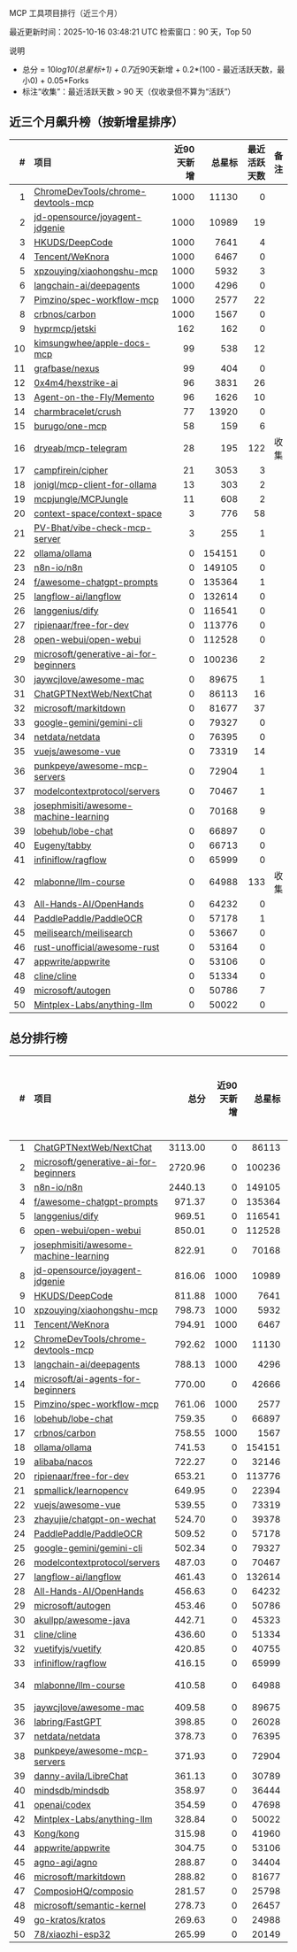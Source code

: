 MCP 工具项目排行（近三个月）

最近更新时间：2025-10-16 03:48:21 UTC
检索窗口：90 天，Top 50

说明
- 总分 = 10*log10(总星标+1) + 0.7*近90天新增 + 0.2*(100 - 最近活跃天数，最小0) + 0.05*Forks
- 标注“收集”：最近活跃天数 > 90 天（仅收录但不算为“活跃”）

## 近三个月飙升榜（按新增星排序）
| # | 项目 | 近90天新增 | 总星标 | 最近活跃天数 | 备注 |
|---:|:-----|-----------:|-------:|------------:|:-----|
| 1 | [ChromeDevTools/chrome-devtools-mcp](https://github.com/ChromeDevTools/chrome-devtools-mcp) | 1000 | 11130 | 0 |  |
| 2 | [jd-opensource/joyagent-jdgenie](https://github.com/jd-opensource/joyagent-jdgenie) | 1000 | 10989 | 19 |  |
| 3 | [HKUDS/DeepCode](https://github.com/HKUDS/DeepCode) | 1000 | 7641 | 4 |  |
| 4 | [Tencent/WeKnora](https://github.com/Tencent/WeKnora) | 1000 | 6467 | 0 |  |
| 5 | [xpzouying/xiaohongshu-mcp](https://github.com/xpzouying/xiaohongshu-mcp) | 1000 | 5932 | 3 |  |
| 6 | [langchain-ai/deepagents](https://github.com/langchain-ai/deepagents) | 1000 | 4296 | 0 |  |
| 7 | [Pimzino/spec-workflow-mcp](https://github.com/Pimzino/spec-workflow-mcp) | 1000 | 2577 | 22 |  |
| 8 | [crbnos/carbon](https://github.com/crbnos/carbon) | 1000 | 1567 | 0 |  |
| 9 | [hyprmcp/jetski](https://github.com/hyprmcp/jetski) | 162 | 162 | 0 |  |
| 10 | [kimsungwhee/apple-docs-mcp](https://github.com/kimsungwhee/apple-docs-mcp) | 99 | 538 | 12 |  |
| 11 | [grafbase/nexus](https://github.com/grafbase/nexus) | 99 | 404 | 0 |  |
| 12 | [0x4m4/hexstrike-ai](https://github.com/0x4m4/hexstrike-ai) | 96 | 3831 | 26 |  |
| 13 | [Agent-on-the-Fly/Memento](https://github.com/Agent-on-the-Fly/Memento) | 96 | 1626 | 10 |  |
| 14 | [charmbracelet/crush](https://github.com/charmbracelet/crush) | 77 | 13920 | 0 |  |
| 15 | [burugo/one-mcp](https://github.com/burugo/one-mcp) | 58 | 159 | 6 |  |
| 16 | [dryeab/mcp-telegram](https://github.com/dryeab/mcp-telegram) | 28 | 195 | 122 | 收集 |
| 17 | [campfirein/cipher](https://github.com/campfirein/cipher) | 21 | 3053 | 3 |  |
| 18 | [jonigl/mcp-client-for-ollama](https://github.com/jonigl/mcp-client-for-ollama) | 13 | 303 | 2 |  |
| 19 | [mcpjungle/MCPJungle](https://github.com/mcpjungle/MCPJungle) | 11 | 608 | 2 |  |
| 20 | [context-space/context-space](https://github.com/context-space/context-space) | 3 | 776 | 58 |  |
| 21 | [PV-Bhat/vibe-check-mcp-server](https://github.com/PV-Bhat/vibe-check-mcp-server) | 3 | 255 | 1 |  |
| 22 | [ollama/ollama](https://github.com/ollama/ollama) | 0 | 154151 | 0 |  |
| 23 | [n8n-io/n8n](https://github.com/n8n-io/n8n) | 0 | 149105 | 0 |  |
| 24 | [f/awesome-chatgpt-prompts](https://github.com/f/awesome-chatgpt-prompts) | 0 | 135364 | 1 |  |
| 25 | [langflow-ai/langflow](https://github.com/langflow-ai/langflow) | 0 | 132614 | 0 |  |
| 26 | [langgenius/dify](https://github.com/langgenius/dify) | 0 | 116541 | 0 |  |
| 27 | [ripienaar/free-for-dev](https://github.com/ripienaar/free-for-dev) | 0 | 113776 | 0 |  |
| 28 | [open-webui/open-webui](https://github.com/open-webui/open-webui) | 0 | 112528 | 0 |  |
| 29 | [microsoft/generative-ai-for-beginners](https://github.com/microsoft/generative-ai-for-beginners) | 0 | 100236 | 2 |  |
| 30 | [jaywcjlove/awesome-mac](https://github.com/jaywcjlove/awesome-mac) | 0 | 89675 | 1 |  |
| 31 | [ChatGPTNextWeb/NextChat](https://github.com/ChatGPTNextWeb/NextChat) | 0 | 86113 | 16 |  |
| 32 | [microsoft/markitdown](https://github.com/microsoft/markitdown) | 0 | 81677 | 37 |  |
| 33 | [google-gemini/gemini-cli](https://github.com/google-gemini/gemini-cli) | 0 | 79327 | 0 |  |
| 34 | [netdata/netdata](https://github.com/netdata/netdata) | 0 | 76395 | 0 |  |
| 35 | [vuejs/awesome-vue](https://github.com/vuejs/awesome-vue) | 0 | 73319 | 14 |  |
| 36 | [punkpeye/awesome-mcp-servers](https://github.com/punkpeye/awesome-mcp-servers) | 0 | 72904 | 1 |  |
| 37 | [modelcontextprotocol/servers](https://github.com/modelcontextprotocol/servers) | 0 | 70467 | 1 |  |
| 38 | [josephmisiti/awesome-machine-learning](https://github.com/josephmisiti/awesome-machine-learning) | 0 | 70168 | 9 |  |
| 39 | [lobehub/lobe-chat](https://github.com/lobehub/lobe-chat) | 0 | 66897 | 0 |  |
| 40 | [Eugeny/tabby](https://github.com/Eugeny/tabby) | 0 | 66713 | 0 |  |
| 41 | [infiniflow/ragflow](https://github.com/infiniflow/ragflow) | 0 | 65999 | 0 |  |
| 42 | [mlabonne/llm-course](https://github.com/mlabonne/llm-course) | 0 | 64988 | 133 | 收集 |
| 43 | [All-Hands-AI/OpenHands](https://github.com/All-Hands-AI/OpenHands) | 0 | 64232 | 0 |  |
| 44 | [PaddlePaddle/PaddleOCR](https://github.com/PaddlePaddle/PaddleOCR) | 0 | 57178 | 1 |  |
| 45 | [meilisearch/meilisearch](https://github.com/meilisearch/meilisearch) | 0 | 53667 | 0 |  |
| 46 | [rust-unofficial/awesome-rust](https://github.com/rust-unofficial/awesome-rust) | 0 | 53164 | 0 |  |
| 47 | [appwrite/appwrite](https://github.com/appwrite/appwrite) | 0 | 53106 | 0 |  |
| 48 | [cline/cline](https://github.com/cline/cline) | 0 | 51334 | 0 |  |
| 49 | [microsoft/autogen](https://github.com/microsoft/autogen) | 0 | 50786 | 7 |  |
| 50 | [Mintplex-Labs/anything-llm](https://github.com/Mintplex-Labs/anything-llm) | 0 | 50022 | 0 |  |


## 总分排行榜
| # | 项目 | 总分 | 近90天新增 | 总星标 | Forks | 最近活跃天数 | 备注 |
|---:|:-----|----:|-----------:|-------:|------:|------------:|:-----|
| 1 | [ChatGPTNextWeb/NextChat](https://github.com/ChatGPTNextWeb/NextChat) | 3113.00 | 0 | 86113 | 60937 | 16 |  |
| 2 | [microsoft/generative-ai-for-beginners](https://github.com/microsoft/generative-ai-for-beginners) | 2720.96 | 0 | 100236 | 53027 | 2 |  |
| 3 | [n8n-io/n8n](https://github.com/n8n-io/n8n) | 2440.13 | 0 | 149105 | 47368 | 0 |  |
| 4 | [f/awesome-chatgpt-prompts](https://github.com/f/awesome-chatgpt-prompts) | 971.37 | 0 | 135364 | 18005 | 1 |  |
| 5 | [langgenius/dify](https://github.com/langgenius/dify) | 969.51 | 0 | 116541 | 17977 | 0 |  |
| 6 | [open-webui/open-webui](https://github.com/open-webui/open-webui) | 850.01 | 0 | 112528 | 15590 | 0 |  |
| 7 | [josephmisiti/awesome-machine-learning](https://github.com/josephmisiti/awesome-machine-learning) | 822.91 | 0 | 70168 | 15125 | 9 |  |
| 8 | [jd-opensource/joyagent-jdgenie](https://github.com/jd-opensource/joyagent-jdgenie) | 816.06 | 1000 | 10989 | 1189 | 19 |  |
| 9 | [HKUDS/DeepCode](https://github.com/HKUDS/DeepCode) | 811.88 | 1000 | 7641 | 1077 | 4 |  |
| 10 | [xpzouying/xiaohongshu-mcp](https://github.com/xpzouying/xiaohongshu-mcp) | 798.73 | 1000 | 5932 | 832 | 3 |  |
| 11 | [Tencent/WeKnora](https://github.com/Tencent/WeKnora) | 794.91 | 1000 | 6467 | 736 | 0 |  |
| 12 | [ChromeDevTools/chrome-devtools-mcp](https://github.com/ChromeDevTools/chrome-devtools-mcp) | 792.62 | 1000 | 11130 | 643 | 0 |  |
| 13 | [langchain-ai/deepagents](https://github.com/langchain-ai/deepagents) | 788.13 | 1000 | 4296 | 636 | 0 |  |
| 14 | [microsoft/ai-agents-for-beginners](https://github.com/microsoft/ai-agents-for-beginners) | 770.00 | 0 | 42666 | 14074 | 0 |  |
| 15 | [Pimzino/spec-workflow-mcp](https://github.com/Pimzino/spec-workflow-mcp) | 761.06 | 1000 | 2577 | 227 | 22 |  |
| 16 | [lobehub/lobe-chat](https://github.com/lobehub/lobe-chat) | 759.35 | 0 | 66897 | 13822 | 0 |  |
| 17 | [crbnos/carbon](https://github.com/crbnos/carbon) | 758.55 | 1000 | 1567 | 132 | 0 |  |
| 18 | [ollama/ollama](https://github.com/ollama/ollama) | 741.53 | 0 | 154151 | 13393 | 0 |  |
| 19 | [alibaba/nacos](https://github.com/alibaba/nacos) | 722.27 | 0 | 32146 | 13152 | 2 |  |
| 20 | [ripienaar/free-for-dev](https://github.com/ripienaar/free-for-dev) | 653.21 | 0 | 113776 | 11653 | 0 |  |
| 21 | [spmallick/learnopencv](https://github.com/spmallick/learnopencv) | 649.95 | 0 | 22394 | 11733 | 1 |  |
| 22 | [vuejs/awesome-vue](https://github.com/vuejs/awesome-vue) | 539.55 | 0 | 73319 | 9474 | 14 |  |
| 23 | [zhayujie/chatgpt-on-wechat](https://github.com/zhayujie/chatgpt-on-wechat) | 524.70 | 0 | 39378 | 9451 | 69 |  |
| 24 | [PaddlePaddle/PaddleOCR](https://github.com/PaddlePaddle/PaddleOCR) | 509.52 | 0 | 57178 | 8843 | 1 |  |
| 25 | [google-gemini/gemini-cli](https://github.com/google-gemini/gemini-cli) | 502.34 | 0 | 79327 | 8667 | 0 |  |
| 26 | [modelcontextprotocol/servers](https://github.com/modelcontextprotocol/servers) | 487.03 | 0 | 70467 | 8375 | 1 |  |
| 27 | [langflow-ai/langflow](https://github.com/langflow-ai/langflow) | 461.43 | 0 | 132614 | 7804 | 0 |  |
| 28 | [All-Hands-AI/OpenHands](https://github.com/All-Hands-AI/OpenHands) | 456.63 | 0 | 64232 | 7771 | 0 |  |
| 29 | [microsoft/autogen](https://github.com/microsoft/autogen) | 453.46 | 0 | 50786 | 7756 | 7 |  |
| 30 | [akullpp/awesome-java](https://github.com/akullpp/awesome-java) | 442.71 | 0 | 45323 | 7547 | 6 |  |
| 31 | [cline/cline](https://github.com/cline/cline) | 436.60 | 0 | 51334 | 7390 | 0 |  |
| 32 | [vuetifyjs/vuetify](https://github.com/vuetifyjs/vuetify) | 420.85 | 0 | 40755 | 7095 | 0 |  |
| 33 | [infiniflow/ragflow](https://github.com/infiniflow/ragflow) | 416.15 | 0 | 65999 | 6959 | 0 |  |
| 34 | [mlabonne/llm-course](https://github.com/mlabonne/llm-course) | 410.58 | 0 | 64988 | 7249 | 133 | 收集 |
| 35 | [jaywcjlove/awesome-mac](https://github.com/jaywcjlove/awesome-mac) | 409.58 | 0 | 89675 | 6805 | 1 |  |
| 36 | [labring/FastGPT](https://github.com/labring/FastGPT) | 398.85 | 0 | 26028 | 6694 | 0 |  |
| 37 | [netdata/netdata](https://github.com/netdata/netdata) | 378.73 | 0 | 76395 | 6198 | 0 |  |
| 38 | [punkpeye/awesome-mcp-servers](https://github.com/punkpeye/awesome-mcp-servers) | 371.93 | 0 | 72904 | 6070 | 1 |  |
| 39 | [danny-avila/LibreChat](https://github.com/danny-avila/LibreChat) | 361.13 | 0 | 30789 | 5925 | 0 |  |
| 40 | [mindsdb/mindsdb](https://github.com/mindsdb/mindsdb) | 358.97 | 0 | 36444 | 5867 | 0 |  |
| 41 | [openai/codex](https://github.com/openai/codex) | 354.59 | 0 | 47698 | 5756 | 0 |  |
| 42 | [Mintplex-Labs/anything-llm](https://github.com/Mintplex-Labs/anything-llm) | 328.84 | 0 | 50022 | 5237 | 0 |  |
| 43 | [Kong/kong](https://github.com/Kong/kong) | 315.98 | 0 | 41960 | 5003 | 2 |  |
| 44 | [appwrite/appwrite](https://github.com/appwrite/appwrite) | 304.75 | 0 | 53106 | 4750 | 0 |  |
| 45 | [agno-agi/agno](https://github.com/agno-agi/agno) | 288.87 | 0 | 34404 | 4470 | 0 |  |
| 46 | [microsoft/markitdown](https://github.com/microsoft/markitdown) | 288.82 | 0 | 81677 | 4542 | 37 |  |
| 47 | [ComposioHQ/composio](https://github.com/ComposioHQ/composio) | 281.57 | 0 | 25798 | 4357 | 2 |  |
| 48 | [microsoft/semantic-kernel](https://github.com/microsoft/semantic-kernel) | 278.73 | 0 | 26457 | 4290 | 0 |  |
| 49 | [go-kratos/kratos](https://github.com/go-kratos/kratos) | 269.63 | 0 | 24988 | 4117 | 1 |  |
| 50 | [78/xiaozhi-esp32](https://github.com/78/xiaozhi-esp32) | 265.99 | 0 | 20149 | 4059 | 0 |  |
